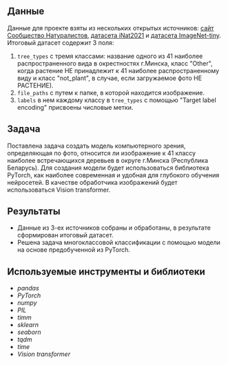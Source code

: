 ## Данные

Данные для проекте взяты из нескольких открытых источников: [сайт Сообщество Натуралистов](https://www.inaturalist.org/), [датасета iNat2021](https://paperswithcode.com/dataset/inat2021) и [датасета ImageNet-tiny](https://paperswithcode.com/dataset/tiny-imagenet). 
Итоговый датасет содержит 3 поля:
1) `tree_types` с тремя классами: название одного из 41 наиболее распространенного вида в окрестностях г.Минска, класс "Other", когда растение НЕ принадлежит к 41 наиболее распространенному виду и класс "not_plant", в случае, если загружаемое фото НЕ РАСТЕНИЕ).
2) `file_paths` с путем к папке, в которой находится изображение.
3) `labels` в нем каждому классу в `tree_types` с помощью "Target label encoding" присвоены числовые метки.

## Задача
Поставлена задача создать модель компьютерного зрения, определяющая по фото, относится ли изображение к 41 классу наиболее встречающихся деревьев в округе г.Минска (Республика Беларусь). Для создания модели будет использоваться библиотека PyTorch, как наиболее современная и удобная для глубокого обучения нейросетей. В качестве обработчика изображений будет использоваться Vision transformer.

## Результаты
- Данные из 3-ех источников собраны и обработаны, в результате сформирован итоговый датасет.
- Решена задача многоклассовой классификации с помощью модели на основе предобученной из PyTorch.

## Используемые инструменты и библиотеки
- *pandas*
- *PyTorch*
- *numpy*
- *PIL*
- *timm*
- *sklearn*
- *seaborn*
- *tqdm*
- *time*
- *Vision transformer*

